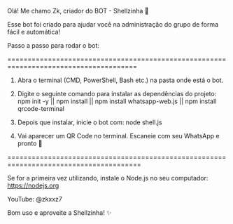 Olá! Me chamo Zk, criador do BOT - Shellzinha 🤖

Esse bot foi criado para ajudar você na administração do grupo de forma fácil e automática!

Passo a passo para rodar o bot:

======================================================================================

1. Abra o terminal (CMD, PowerShell, Bash etc.) na pasta onde está o bot.

2. Digite o seguinte comando para instalar as dependências do projeto:                                                                                    
   npm init -y || 
   npm install ||
   npm install whatsapp-web.js ||
   npm install qrcode-terminal

3. Depois que instalar, inicie o bot com:
   node shell.js

4. Vai aparecer um QR Code no terminal. Escaneie com seu WhatsApp e pronto 🎉

=======================================================================================

Se for a primeira vez utilizando, instale o Node.js no seu computador:
https://nodejs.org

YouTube: @zkxxz7

Bom uso e aproveite a Shellzinha! ✨
